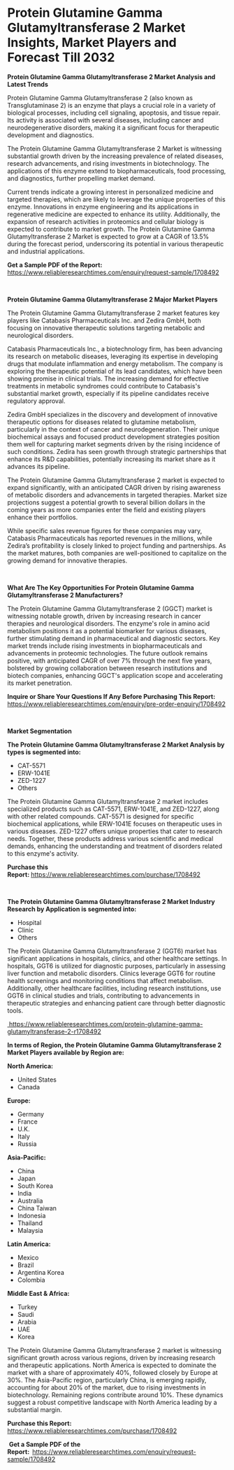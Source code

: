 <p><h1>Protein Glutamine Gamma Glutamyltransferase 2 Market Insights, Market Players and Forecast Till 2032</h1></p><p><strong>Protein Glutamine Gamma Glutamyltransferase 2 Market Analysis and Latest Trends</strong></p>
<p><p>Protein Glutamine Gamma Glutamyltransferase 2 (also known as Transglutaminase 2) is an enzyme that plays a crucial role in a variety of biological processes, including cell signaling, apoptosis, and tissue repair. Its activity is associated with several diseases, including cancer and neurodegenerative disorders, making it a significant focus for therapeutic development and diagnostics.</p><p>The Protein Glutamine Gamma Glutamyltransferase 2 Market is witnessing substantial growth driven by the increasing prevalence of related diseases, research advancements, and rising investments in biotechnology. The applications of this enzyme extend to biopharmaceuticals, food processing, and diagnostics, further propelling market demand. </p><p>Current trends indicate a growing interest in personalized medicine and targeted therapies, which are likely to leverage the unique properties of this enzyme. Innovations in enzyme engineering and its applications in regenerative medicine are expected to enhance its utility. Additionally, the expansion of research activities in proteomics and cellular biology is expected to contribute to market growth. The Protein Glutamine Gamma Glutamyltransferase 2 Market is expected to grow at a CAGR of 13.5% during the forecast period, underscoring its potential in various therapeutic and industrial applications.</p></p>
<p><strong>Get a Sample PDF of the Report:&nbsp;</strong> <a href="https://www.reliableresearchtimes.com/enquiry/request-sample/1708492?utm_campaign=2665&utm_medium=2&utm_source=Github&utm_content=ia&utm_term=19042025&utm_id=protein-glutamine-gamma-glutamyltransferase-2">https://www.reliableresearchtimes.com/enquiry/request-sample/1708492</a></p>
<p>&nbsp;</p>
<p><strong>Protein Glutamine Gamma Glutamyltransferase 2 Major Market Players</strong></p>
<p><p>The Protein Glutamine Gamma Glutamyltransferase 2 market features key players like Catabasis Pharmaceuticals Inc. and Zedira GmbH, both focusing on innovative therapeutic solutions targeting metabolic and neurological disorders.</p><p>Catabasis Pharmaceuticals Inc., a biotechnology firm, has been advancing its research on metabolic diseases, leveraging its expertise in developing drugs that modulate inflammation and energy metabolism. The company is exploring the therapeutic potential of its lead candidates, which have been showing promise in clinical trials. The increasing demand for effective treatments in metabolic syndromes could contribute to Catabasis's substantial market growth, especially if its pipeline candidates receive regulatory approval.</p><p>Zedira GmbH specializes in the discovery and development of innovative therapeutic options for diseases related to glutamine metabolism, particularly in the context of cancer and neurodegeneration. Their unique biochemical assays and focused product development strategies position them well for capturing market segments driven by the rising incidence of such conditions. Zedira has seen growth through strategic partnerships that enhance its R&D capabilities, potentially increasing its market share as it advances its pipeline.</p><p>The Protein Glutamine Gamma Glutamyltransferase 2 market is expected to expand significantly, with an anticipated CAGR driven by rising awareness of metabolic disorders and advancements in targeted therapies. Market size projections suggest a potential growth to several billion dollars in the coming years as more companies enter the field and existing players enhance their portfolios.</p><p>While specific sales revenue figures for these companies may vary, Catabasis Pharmaceuticals has reported revenues in the millions, while Zedira’s profitability is closely linked to project funding and partnerships. As the market matures, both companies are well-positioned to capitalize on the growing demand for innovative therapies.</p></p>
<p>&nbsp;</p>
<p><strong>What Are The Key Opportunities For Protein Glutamine Gamma Glutamyltransferase 2 Manufacturers?</strong></p>
<p><p>The Protein Glutamine Gamma Glutamyltransferase 2 (GGCT) market is witnessing notable growth, driven by increasing research in cancer therapies and neurological disorders. The enzyme's role in amino acid metabolism positions it as a potential biomarker for various diseases, further stimulating demand in pharmaceutical and diagnostic sectors. Key market trends include rising investments in biopharmaceuticals and advancements in proteomic technologies. The future outlook remains positive, with anticipated CAGR of over 7% through the next five years, bolstered by growing collaboration between research institutions and biotech companies, enhancing GGCT's application scope and accelerating its market penetration.</p></p>
<p><strong>Inquire or Share Your Questions If Any Before Purchasing This Report:</strong> <a href="https://www.reliableresearchtimes.com/enquiry/pre-order-enquiry/1708492?utm_campaign=2665&utm_medium=2&utm_source=Github&utm_content=ia&utm_term=19042025&utm_id=protein-glutamine-gamma-glutamyltransferase-2">https://www.reliableresearchtimes.com/enquiry/pre-order-enquiry/1708492</a></p>
<p>&nbsp;</p>
<p><strong>Market Segmentation</strong></p>
<p><strong>The Protein Glutamine Gamma Glutamyltransferase 2 Market Analysis by types is segmented into:</strong></p>
<p><ul><li>CAT-5571</li><li>ERW-1041E</li><li>ZED-1227</li><li>Others</li></ul></p>
<p><p>The Protein Glutamine Gamma Glutamyltransferase 2 market includes specialized products such as CAT-5571, ERW-1041E, and ZED-1227, along with other related compounds. CAT-5571 is designed for specific biochemical applications, while ERW-1041E focuses on therapeutic uses in various diseases. ZED-1227 offers unique properties that cater to research needs. Together, these products address various scientific and medical demands, enhancing the understanding and treatment of disorders related to this enzyme's activity.</p></p>
<p><strong>Purchase this Report:&nbsp;</strong><a href="https://www.reliableresearchtimes.com/purchase/1708492?utm_campaign=2665&utm_medium=2&utm_source=Github&utm_content=ia&utm_term=19042025&utm_id=protein-glutamine-gamma-glutamyltransferase-2">https://www.reliableresearchtimes.com/purchase/1708492</a></p>
<p>&nbsp;</p>
<p><strong>The Protein Glutamine Gamma Glutamyltransferase 2 Market Industry Research by Application is segmented into:</strong></p>
<p><ul><li>Hospital</li><li>Clinic</li><li>Others</li></ul></p>
<p><p>The Protein Glutamine Gamma Glutamyltransferase 2 (GGT6) market has significant applications in hospitals, clinics, and other healthcare settings. In hospitals, GGT6 is utilized for diagnostic purposes, particularly in assessing liver function and metabolic disorders. Clinics leverage GGT6 for routine health screenings and monitoring conditions that affect metabolism. Additionally, other healthcare facilities, including research institutions, use GGT6 in clinical studies and trials, contributing to advancements in therapeutic strategies and enhancing patient care through better diagnostic tools.</p></p>
<p><a href="https://www.reliableresearchtimes.com/protein-glutamine-gamma-glutamyltransferase-2-r1708492?utm_campaign=2665&utm_medium=2&utm_source=Github&utm_content=ia&utm_term=19042025&utm_id=protein-glutamine-gamma-glutamyltransferase-2">&nbsp;https://www.reliableresearchtimes.com/protein-glutamine-gamma-glutamyltransferase-2-r1708492</a></p>
<p><strong>In terms of Region, the Protein Glutamine Gamma Glutamyltransferase 2 Market Players available by Region are:</strong></p>
<p>
    <p> <strong> North America: </strong>
        <ul>
            <li>United States</li>
            <li>Canada</li>
        </ul>
        </p> 
    <p> <strong> Europe: </strong>
        <ul>
            <li>Germany</li>
            <li>France</li>
            <li>U.K.</li>
            <li>Italy</li>
            <li>Russia</li>
        </ul>
        </p> 
    <p> <strong> Asia-Pacific: </strong>
        <ul>
            <li>China</li>
            <li>Japan</li>
            <li>South Korea</li>
            <li>India</li>
            <li>Australia</li>
            <li>China Taiwan</li>
            <li>Indonesia</li>
            <li>Thailand</li>
            <li>Malaysia</li>
        </ul>
        </p> 
    <p> <strong> Latin America: </strong>
        <ul>
            <li>Mexico</li>
            <li>Brazil</li>
            <li>Argentina Korea</li>
            <li>Colombia</li>
        </ul>
        </p> 
    <p> <strong> Middle East & Africa: </strong>
        <ul>
            <li>Turkey</li>
            <li>Saudi</li>
            <li>Arabia</li>
            <li>UAE</li>
            <li>Korea</li>
        </ul>
    </p>
    </p>
<p><p>The Protein Glutamine Gamma Glutamyltransferase 2 market is witnessing significant growth across various regions, driven by increasing research and therapeutic applications. North America is expected to dominate the market with a share of approximately 40%, followed closely by Europe at 30%. The Asia-Pacific region, particularly China, is emerging rapidly, accounting for about 20% of the market, due to rising investments in biotechnology. Remaining regions contribute around 10%. These dynamics suggest a robust competitive landscape with North America leading by a substantial margin.</p></p>
<p><strong>Purchase this Report: </strong><a href="https://www.reliableresearchtimes.com/purchase/1708492?utm_campaign=2665&utm_medium=2&utm_source=Github&utm_content=ia&utm_term=19042025&utm_id=protein-glutamine-gamma-glutamyltransferase-2">https://www.reliableresearchtimes.com/purchase/1708492</a></p>
<p>&nbsp;<strong>Get a Sample PDF of the Report:&nbsp;&nbsp;</strong><a href="https://www.reliableresearchtimes.com/enquiry/request-sample/1708492?utm_campaign=2665&utm_medium=2&utm_source=Github&utm_content=ia&utm_term=19042025&utm_id=protein-glutamine-gamma-glutamyltransferase-2">https://www.reliableresearchtimes.com/enquiry/request-sample/1708492</a></p>
<p><strong></strong></p>
<p><p></p><p></p><p></p></p>